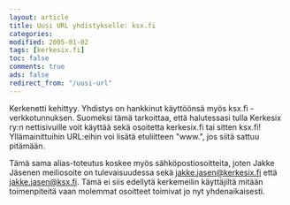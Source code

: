 ```yaml
--- 
layout: article 
title: Uusi URL yhdistykselle: ksx.fi 
categories: 
modified: 2005-01-02 
tags: [kerkesix.fi]
toc: false 
comments: true 
ads: false 
redirect_from: "/uusi-url" 
--- 
```


Kerkenetti kehittyy. Yhdistys on hankkinut käyttöönsä myös
ksx.fi -verkkotunnuksen. Suomeksi tämä tarkoittaa, että halutessasi
tulla Kerkesix ry:n nettisivuille voit käyttää sekä osoitetta
kerkesix.fi tai sitten ksx.fi! Yllämainittuihin URL:eihin voi lisätä
etuliitteen "www.", jos siitä sattuu pitämään.

Tämä sama alias-toteutus koskee myös sähköpostiosoitteita, joten Jakke
Jäsenen meiliosoite on tulevaisuudessa sekä jakke.jasen@kerkesix.fi että
jakke.jasen@ksx.fi. Tämä ei siis edellytä kerkemeilin käyttäjiltä mitään
toimenpiteitä vaan molemmat osoitteet toimivat jo nyt yhdenaikaisesti.

